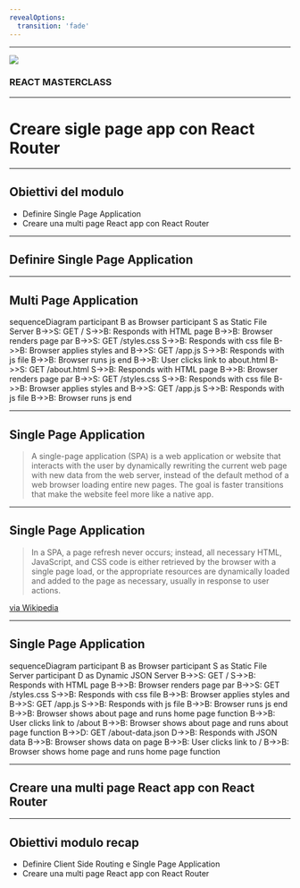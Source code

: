 ```yaml
---
revealOptions:
  transition: 'fade'
---
```


---

<img src="https://aulab.it/img/logo-aulab-horizontal-white.png">
<h3 class="r-fit-text">REACT MASTERCLASS</h3>

---

# Creare sigle page app con React Router

---

## Obiettivi del modulo

* Definire Single Page Application <!-- .element: class="fragment" -->
* Creare una multi page React app con React Router <!-- .element: class="fragment" -->

---

## Definire Single Page Application

----

## Multi Page Application

<div class="mermaid">
sequenceDiagram
    participant B as Browser
    participant S as Static File Server
    B->>S: GET /
    S->>B: Responds with HTML page
    B->>B: Browser renders page
    par
      B->>S: GET /styles.css
      S->>B: Responds with css file
      B->>B: Browser applies styles
    and
      B->>S: GET /app.js
      S->>B: Responds with js file
      B->>B: Browser runs js
    end
    B->>B: User clicks link to about.html
    B->>S: GET /about.html
    S->>B: Responds with HTML page
    B->>B: Browser renders page
        par
      B->>S: GET /styles.css
      S->>B: Responds with css file
      B->>B: Browser applies styles
    and
      B->>S: GET /app.js
      S->>B: Responds with js file
      B->>B: Browser runs js
    end
</div>

----

## Single Page Application

> A single-page application (SPA) is a web application or website that interacts with the user by dynamically rewriting the current web page with new data from the web server, instead of the default method of a web browser loading entire new pages. The goal is faster transitions that make the website feel more like a native app. <!-- .element: class="fragment" -->

----

## Single Page Application

> In a SPA, a page refresh never occurs; instead, all necessary HTML, JavaScript, and CSS code is either retrieved by the browser with a single page load, or the appropriate resources are dynamically loaded and added to the page as necessary, usually in response to user actions.  <!-- .element: class="fragment" -->

[via Wikipedia](https://en.wikipedia.org/wiki/Single-page_application)

----

## Single Page Application

<div class="mermaid">
sequenceDiagram
    participant B as Browser
    participant S as Static File Server
    participant D as Dynamic JSON Server
    B->>S: GET /
    S->>B: Responds with HTML page
    B->>B: Browser renders page
    par
      B->>S: GET /styles.css
      S->>B: Responds with css file
      B->>B: Browser applies styles
    and
      B->>S: GET /app.js
      S->>B: Responds with js file
      B->>B: Browser runs js
    end
    B->>B: Browser shows about page and runs home page function
    B->>B: User clicks link to /about
    B->>B: Browser shows about page and runs about page function
    B->>D: GET /about-data.json
    D->>B: Responds with JSON data
    B->>B: Browser shows data on page
    B->>B: User clicks link to /
    B->>B: Browser shows home page and runs home page function
</div>

---

## Creare una multi page React app con React Router

---

## Obiettivi modulo recap

* Definire Client Side Routing e Single Page Application
* Creare una multi page React app con React Router
